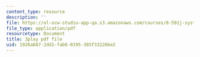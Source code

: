 ```yaml
---
content_type: resource
description: ''
file: https://ol-ocw-studio-app-qa.s3.amazonaws.com/courses/8-591j-systems-biology-fall-2014/1926a6872dd1fab60195385f33226be2_NnDqJhtUqjw.pdf
file_type: application/pdf
resourcetype: Document
title: 3play pdf file
uid: 1926a687-2dd1-fab6-0195-385f33226be2
---
```


